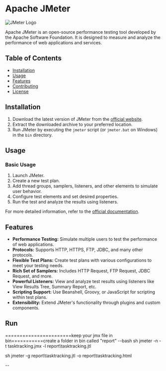 # Apache JMeter

![JMeter Logo](https://jmeter.apache.org/images/jmeter.png)

Apache JMeter is an open-source performance testing tool developed by the Apache Software Foundation. It is designed to measure and analyze the performance of web applications and services.

## Table of Contents
- [Installation](#installation)
- [Usage](#usage)
- [Features](#features)
- [Contributing](#contributing)
- [License](#license)

## Installation

1. Download the latest version of JMeter from the [official website](https://jmeter.apache.org/download_jmeter.cgi).
2. Extract the downloaded archive to your preferred location.
3. Run JMeter by executing the `jmeter` script (or `jmeter.bat` on Windows) in the `bin` directory.

## Usage

### Basic Usage

1. Launch JMeter.
2. Create a new test plan.
3. Add thread groups, samplers, listeners, and other elements to simulate user behavior.
4. Configure test elements and set desired properties.
5. Run the test and analyze the results using listeners.

For more detailed information, refer to the [official documentation](https://jmeter.apache.org/usermanual/).

## Features

- **Performance Testing:** Simulate multiple users to test the performance of web applications.
- **Protocols:** Supports HTTP, HTTPS, FTP, JDBC, and many other protocols.
- **Flexible Test Plans:** Create test plans with various configurations to meet your testing needs.
- **Rich Set of Samplers:** Includes HTTP Request, FTP Request, JDBC Request, and more.
- **Powerful Listeners:** View and analyze test results using listeners like View Results Tree, Summary Report, etc.
- **Scripting Support:** Use Beanshell, Groovy, or JavaScript for scripting within test plans.
- **Extensibility:** Extend JMeter's functionality through plugins and custom components.

## Run
=======================keep your jmx file in bin===========create a folder in bin called "report"
--bash
sh jmeter -n -t tasktracking.jmx -l report\tasktracking.jtl

sh jmeter -g report\tasktracking.jtl -o report\tasktracking.html

--
